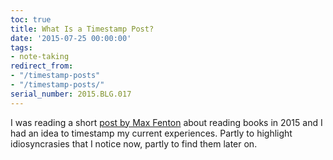 ```yaml
---
toc: true
title: What Is a Timestamp Post?
date: '2015-07-25 00:00:00'
tags:
- note-taking
redirect_from:
- "/timestamp-posts"
- "/timestamp-posts/"
serial_number: 2015.BLG.017
---
```

I was reading a short [post by Max Fenton](http://5880.me/in/2015/a-book-in-2015/) about reading books in 2015 and I had an idea to timestamp my current experiences. Partly to highlight idiosyncrasies that I notice now, partly to find them later on.

